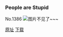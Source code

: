 ### People are Stupid
No.1386
![图片不见了~~~](https://imgs.xkcd.com/comics/people_are_stupid.png)

[原址](https://xkcd.com//1386) [下载](https://imgs.xkcd.com/comics/people_are_stupid.png)

